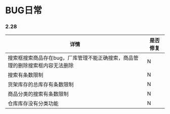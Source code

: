# BUG日常

### 2.28
|详情|是否修复|
|---|---|
| 搜索框搜索商品存在bug，厂库管理不能正确搜索，商品管理的删除搜索框内容无法删除 | N|
| 搜索有条数限制  |N|
| 货架库存的总库存有条数限制   |N|
| 商品分类的搜索有条数限制  | N|
| 仓库库存没有分类功能  |N|

